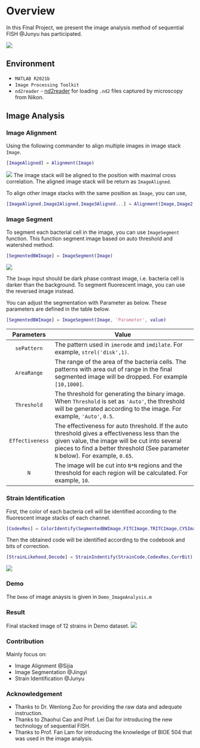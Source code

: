 # Overview
In this Final Project, we present the image analysis method of sequential FISH @Junyu has participated.

![](Resource/Overview.png)
## Environment
- `MATLAB R2021b`
- `Image Processing Toolkit`
- `nd2reader` - [nd2reader](https://github.com/JacobZuo/nd2reader) for loading ```.nd2``` files captured by microscopy from Nikon.

## Image Analysis

### Image Alignment

Using the following commander to align multiple images in image stack ```Image```.

```matlab
[ImageAligned] = Alignment(Image)
```
![](Resource/Alignment.png)
The image stack will be aligned to the position with maximal cross correlation. The aligned image stack will be return as ```ImageAligned```.

To align other image stacks with the same position as ```Image```, you can use,
```matlab
[ImageAligned,Image2Aligned,Image3Aligned...] = Alignment(Image,Image2,Image3,..)
```

### Image Segment

To segment each bacterial cell in the image, you can use ```ImageSegment``` function. This function segment image based on auto threshold and watershed method. 

```matlab
[SegmentedBWImage] = ImageSegment(Image)
```

![](./Resource/Segmentation.jpg)



The ```Image``` input should be dark phase contrast image, i.e. bacteria cell is darker than the background. To segment fluorescent image, you can use the reversed image instead.

You can adjust the segmentation with Parameter as below. These parameters are defined in the table below.

```matlab
[SegmentedBWImage] = ImageSegment(Image, 'Parameter', value)
```

|      Parameters      	| Value                                                                                                                                    	|
|:--------------------:	|------------------------------------------------------------------------------------------------------------------------------------------	|
|     ```sePattern```     	| The pattern used in ```imerode``` and ```imdilate```. For example, ```strel('disk',1)```.                                                   	|
|     ```AreaRange```     	| The range of the area of the bacteria cells. The patterns with area out of range in the final segmented image will be dropped. For example ```[10,1000]```.                                                    	|
|     ```Threshold```     	| The threshold for generating the binary image. When ```Threshold``` is set as ```'Auto'```, the threshold will be generated according to the image. For example, ```'Auto'```, ```0.5```.                                                   	|
|     ```Effectiveness```     	| The effectiveness for auto threshold. If the auto threshold gives a effectiveness less than the given value, the image will be cut into several pieces to find a better threshold (See parameter ```N``` below). For example, ```0.65```.                                                   	|
|     ```N```     	| The image will be cut into ```N*N``` regions and the threshold for each region will be calculated. For example, ```10```.  

### Strain Identification

First, the color of each bacteria cell will be identified according to the fluorescent image stacks of each channel.

```matlab
[CodexRes] = ColorIdentify(SegmentedBWImage,FITCImage,TRITCImage,CY5Image,Index)
```

Then the obtained code will be identified according to the codebook and bits of correction.

```matlab
[StrainLikehood,Decode] = StrainIndentify(StrainCode,CodexRes,CorrBit)
```
![](Resource/PA_strain12.jpg)

### Demo

The ```Demo``` of image anaysis is given in ```Demo_ImageAnalysis.m```
### Result
Final stacked image of 12 strains in Demo dataset.
![](Resource/Final_result.jpg)


### Contribution
Mainly focus on:
- Image Alignment @Sijia
- Image Segmentation @Jingyi
- Strain Identification @Junyu
### Acknowledgement
- Thanks to Dr. Wenlong Zuo for providing the raw data and adequate instruction.
- Thanks to Zhaohui Cao and Prof. Lei Dai for introducing the new technology of sequential FISH.
- Thanks to Prof. Fan Lam for introducing the knowledge of BIOE 504 that was used in the image analysis.
